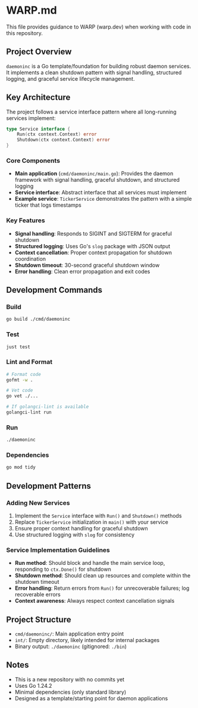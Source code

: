 # WARP.md

This file provides guidance to WARP (warp.dev) when working with code in this repository.

## Project Overview

`daemoninc` is a Go template/foundation for building robust daemon services. It implements a clean shutdown pattern with signal handling, structured logging, and graceful service lifecycle management.

## Key Architecture

The project follows a service interface pattern where all long-running services implement:
```go
type Service interface {
    Run(ctx context.Context) error
    Shutdown(ctx context.Context) error
}
```

### Core Components

- **Main application** (`cmd/daemoninc/main.go`): Provides the daemon framework with signal handling, graceful shutdown, and structured logging
- **Service interface**: Abstract interface that all services must implement
- **Example service**: `TickerService` demonstrates the pattern with a simple ticker that logs timestamps

### Key Features

- **Signal handling**: Responds to SIGINT and SIGTERM for graceful shutdown
- **Structured logging**: Uses Go's `slog` package with JSON output
- **Context cancellation**: Proper context propagation for shutdown coordination
- **Shutdown timeout**: 30-second graceful shutdown window
- **Error handling**: Clean error propagation and exit codes

## Development Commands

### Build
```bash
go build ./cmd/daemoninc
```

### Test
```bash
just test
```

### Lint and Format
```bash
# Format code
gofmt -w .

# Vet code
go vet ./...

# If golangci-lint is available
golangci-lint run
```

### Run
```bash
./daemoninc
```

### Dependencies
```bash
go mod tidy
```

## Development Patterns

### Adding New Services

1. Implement the `Service` interface with `Run()` and `Shutdown()` methods
2. Replace `TickerService` initialization in `main()` with your service
3. Ensure proper context handling for graceful shutdown
4. Use structured logging with `slog` for consistency

### Service Implementation Guidelines

- **Run method**: Should block and handle the main service loop, responding to `ctx.Done()` for shutdown
- **Shutdown method**: Should clean up resources and complete within the shutdown timeout
- **Error handling**: Return errors from `Run()` for unrecoverable failures; log recoverable errors
- **Context awareness**: Always respect context cancellation signals

## Project Structure

- `cmd/daemoninc/`: Main application entry point
- `int/`: Empty directory, likely intended for internal packages
- Binary output: `./daemoninc` (gitignored: `./bin`)

## Notes

- This is a new repository with no commits yet
- Uses Go 1.24.2
- Minimal dependencies (only standard library)
- Designed as a template/starting point for daemon applications